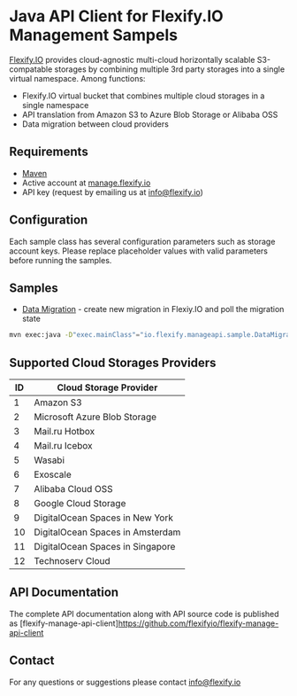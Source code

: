 # Java API Client for Flexify.IO Management Sampels

[Flexify.IO](https://flexify.io/) provides cloud-agnostic multi-cloud horizontally scalable S3-compatable storages by combining multiple 3rd party storages into a single virtual namespace. Among functions:
+ Flexify.IO virtual bucket that combines multiple cloud storages in a single namespace
+ API translation from Amazon S3 to Azure Blob Storage or Alibaba OSS
+ Data migration between cloud providers

## Requirements
+ [Maven](https://maven.apache.org/)
+ Active account at [manage.flexify.io](https://manage.flexify.io/)
+ API key (request by emailing us at [info@flexify.io](mailtu:info@flexify.io))

## Configuration
Each sample class has several configuration parameters such as storage account keys. Please replace placeholder values with valid parameters before running the samples.

## Samples
+ [Data Migration](src/main/java/io/flexify/manageapi/sample/DataMigrationSample.java) -
create new migration in Flexiy.IO and poll the migration state
```sh
mvn exec:java -D"exec.mainClass"="io.flexify.manageapi.sample.DataMigrationSample"
```

## Supported Cloud Storages Providers
ID   | Cloud Storage Provider
-----|------------------------------
1    | Amazon S3
2    | Microsoft Azure Blob Storage
3    | Mail.ru Hotbox
4    | Mail.ru Icebox
5    | Wasabi
6    | Exoscale
7    | Alibaba Cloud OSS
8    | Google Cloud Storage
9    | DigitalOcean Spaces in New York
10   | DigitalOcean Spaces in Amsterdam
11   | DigitalOcean Spaces in Singapore
12   | Technoserv Cloud

## API Documentation
The complete API documentation along with API source code is published as [flexify-manage-api-client]https://github.com/flexifyio/flexify-manage-api-client 

## Contact
For any questions or suggestions please contact [info@flexify.io](mailtu:info@flexify.io)